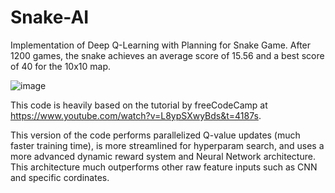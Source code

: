 # Snake-AI
Implementation of Deep Q-Learning with Planning for Snake Game. After 1200 games, the snake achieves an average score of 15.56 and a best score of 40 for the 10x10 map.

![image](https://github.com/xuanvietchu/Snake-AI/assets/38886630/74625b4a-b4ba-4497-b9ff-9e996d22d37b)

This code is heavily based on the tutorial by freeCodeCamp at https://www.youtube.com/watch?v=L8ypSXwyBds&t=4187s.

This version of the code performs parallelized Q-value updates (much faster training time), is more streamlined for hyperparam search, and uses a more advanced dynamic reward system and Neural Network architecture. This architecture much outperforms other raw feature inputs such as CNN and specific cordinates.
